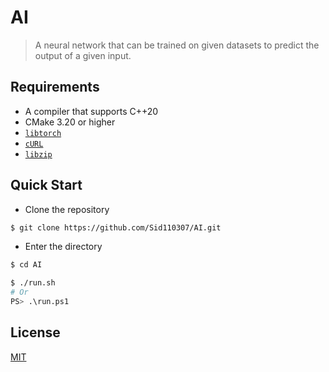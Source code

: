 # AI

> A neural network that can be trained on given datasets to predict the output of a given input.

## Requirements

- A compiler that supports C++20
- CMake 3.20 or higher
- [`libtorch`](https://pytorch.org/cppdocs/installing.html)
- [`cURL`](https://curl.se/download.html)
- [`libzip`](https://libzip.org/download/)

## Quick Start

- Clone the repository

```bash
$ git clone https://github.com/Sid110307/AI.git
```

- Enter the directory

```bash
$ cd AI
```

```bash
$ ./run.sh
# Or
PS> .\run.ps1
```

## License

[MIT](https://opensource.org/licenses/MIT)
